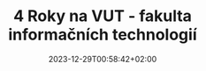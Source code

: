 ---
title: "4 Roky na VUT - fakulta informačních technologií"
date: 2023-12-29T00:58:42+02:00
draft: true
---